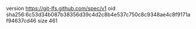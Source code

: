 version https://git-lfs.github.com/spec/v1
oid sha256:6c53d34b087b38356d39c4d2c8b4e537c750c8c9348ae4c8f9171af94637cd46
size 461
